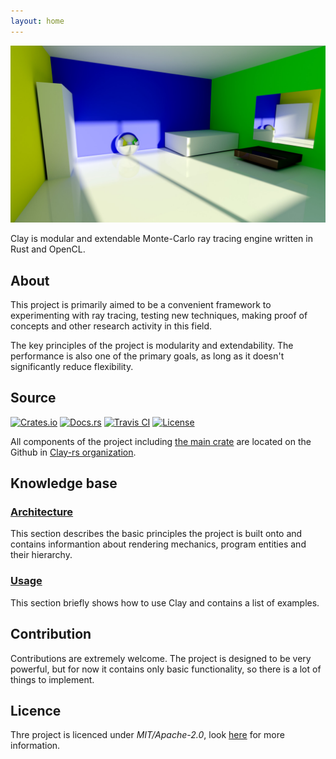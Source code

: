```yaml
---
layout: home
---
```


![](/assets/title_image.jpg)

Clay is modular and extendable Monte-Carlo ray tracing engine written in Rust and OpenCL.

## About

This project is primarily aimed to be a convenient framework to experimenting with ray tracing, testing new techniques, making proof of concepts and other research activity in this field.

The key principles of the project is modularity and extendability. The performance is also one of the primary goals, as long as it doesn't significantly reduce flexibility.

## Source

[![Crates.io][crates_badge]][crates]
[![Docs.rs][docs_badge]][docs]
[![Travis CI][travis_badge]][travis]
[![License][license_badge]][license]

[crates_badge]: https://img.shields.io/crates/v/clay.svg
[docs_badge]: https://docs.rs/clay/badge.svg
[travis_badge]: https://api.travis-ci.org/clay-rs/clay.svg?branch=master
[license_badge]: https://img.shields.io/crates/l/clay.svg

[crates]: https://crates.io/crates/clay
[docs]: https://docs.rs/clay
[travis]: https://travis-ci.org/clay-rs/clay
[license]: /license

All components of the project including [the main crate](https://github.com/clay-rs/clay) are located on the Github in [Clay-rs organization](https://github.com/clay-rs).

## Knowledge base

### [Architecture](/architecture)

This section describes the basic principles the project is built onto and contains informantion about rendering mechanics, program entities and their hierarchy.

### [Usage](/usage)

This section briefly shows how to use Clay and contains a list of examples.

## Contribution

Contributions are extremely welcome. The project is designed to be very powerful, but for now it contains only basic functionality, so there is a lot of things to implement.

## Licence

Thre project is licenced under *MIT/Apache-2.0*, look [here](/license) for more information.
